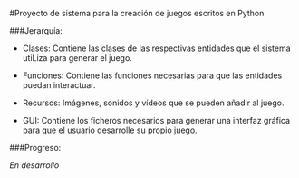 #Proyecto de sistema para la creación de juegos escritos en Python

###Jerarquía:

 * Clases: Contiene las clases de las respectivas entidades que el sistema utiLiza para generar el juego.

 * Funciones: Contiene las funciones necesarias para que las entidades puedan interactuar.

 * Recursos: Imágenes, sonidos y vídeos que se pueden añadir al juego.

 * GUI: Contiene los ficheros necesarios para generar una interfaz 
		gráfica para que el usuario desarrolle su propio juego.


###Progreso:

_En desarrollo_

